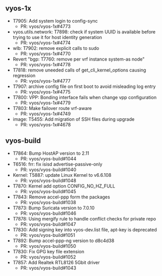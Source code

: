 ## vyos-1x
- T7905: Add system login to config-sync
   - PR: vyos/vyos-1x#4773
- vyos.utils.network: T7898: check if system UUID is available before trying to use it for host identity generation
   - PR: vyos/vyos-1x#4774
- wlb: T7902: remove explicit calls to sudo
   - PR: vyos/vyos-1x#4770
- Revert "bgp: T7760: remove per vrf instance system-as node"
   - PR: vyos/vyos-1x#4778
- T7818: remove uneeded calls of get_cli_kernel_options causing regression
   - PR: vyos/vyos-1x#4777
- T7907: archive config file on first boot to avoid misleading log entry
   - PR: vyos/vyos-1x#4775
- T7800: VPP: Bonding interface fails when change vpp configuration
   - PR: vyos/vyos-1x#4779
- T7803: Make failover route vrf-aware
   - PR: vyos/vyos-1x#4749
- image: T5455: Add migration of SSH  files during upgrade
   - PR: vyos/vyos-1x#4678


## vyos-build
- T7864: Bump HostAP version to 2.11
   - PR: vyos/vyos-build#1044
- T6516: frr: fix isisd advertise-passive-only 
   - PR: vyos/vyos-build#1040
- Kernel: T5887: update Linux Kernel to v6.6.108
   - PR: vyos/vyos-build#1048
- T7870: Kernel add option CONFIG_NO_HZ_FULL
   - PR: vyos/vyos-build#1045
- T7843: Remove accel-ppp form the packages
   - PR: vyos/vyos-build#1038
- T7873: Bump Suricata version to 7.0.10
   - PR: vyos/vyos-build#1046
- T7878: Using mergify rule to handle conflict checks for private repo
   - PR: vyos/vyos-build#1047
- T7830: Add signing key into vyos-dev.list file, apt-key is deprecated
   - PR: vyos/vyos-build#1051
- T7892: Bump accel-ppp-ng version to d8c4d38
   - PR: vyos/vyos-build#1050
- T7830: Fix GPG key file extension
   - PR: vyos/vyos-build#1052
- T7857: Add Realtek RTL8126 5Gbit driver
   - PR: vyos/vyos-build#1043


